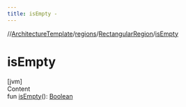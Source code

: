 ```yaml
---
title: isEmpty -
---
```

//[ArchitectureTemplate](../../index.md)/[regions](../index.md)/[RectangularRegion](index.md)/[isEmpty](is-empty.md)



# isEmpty  
[jvm]  
Content  
fun [isEmpty](is-empty.md)(): [Boolean](https://kotlinlang.org/api/latest/jvm/stdlib/kotlin/-boolean/index.html)  



